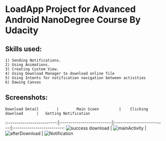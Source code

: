 # LoadApp Project for Advanced Android NanoDegree Course By Udacity

## Skills used:
```
1) Sending Notifications.
2) Using Animations.
3) Creating Custom View.
4) Using Download Manager to download online file
5) Using Intents for notification navigation between activities
6) Dawing Canvas
```

## Screenshots:
    Download Detail        |        Main Sceen         |    Clicking download      |   Getting Notification
:-------------------------:|:-------------------------:|:-------------------------:|:-------------------------:
 ![success download](https://user-images.githubusercontent.com/102627389/190855462-79d651b3-92b9-4d7b-b360-5ffab2262026.png) | ![mainActivity](https://user-images.githubusercontent.com/102627389/190855464-607599a1-93d0-4bca-bbe8-c8fb2856a0e7.png)  |  ![afterDownload](https://user-images.githubusercontent.com/102627389/190855466-f11a254e-6080-44ed-9428-4aa004f80901.png)    | ![Notification](https://user-images.githubusercontent.com/102627389/190855468-55ed5d57-1c42-42c2-b791-5167bea6530d.png)





